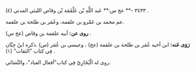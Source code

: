 ٣٤٣٣ -** عخ س:** عَبد اللَّهِ بْن عَلْقَمَة بْن وقاص الليثي المدني (٤) .

عم محمد بن عَمْرو بن علقمة، وعُمَر بن طلحة بن علقمة.

**روى عن:** أبيه علقمة بن وقاص (عخ س) .

**رَوَى عَنه:** ابن أخيه عُمَر بن طلحة بن علقمة (عخ) ، وعيسى بن عُمَر (س) .ذكره ابنُ حِبَّان فِي كتاب "الثقات" (١) .

روى له الْبُخَارِيّ فِي كتاب"أفعال العباد"، والنَّسَائي.
